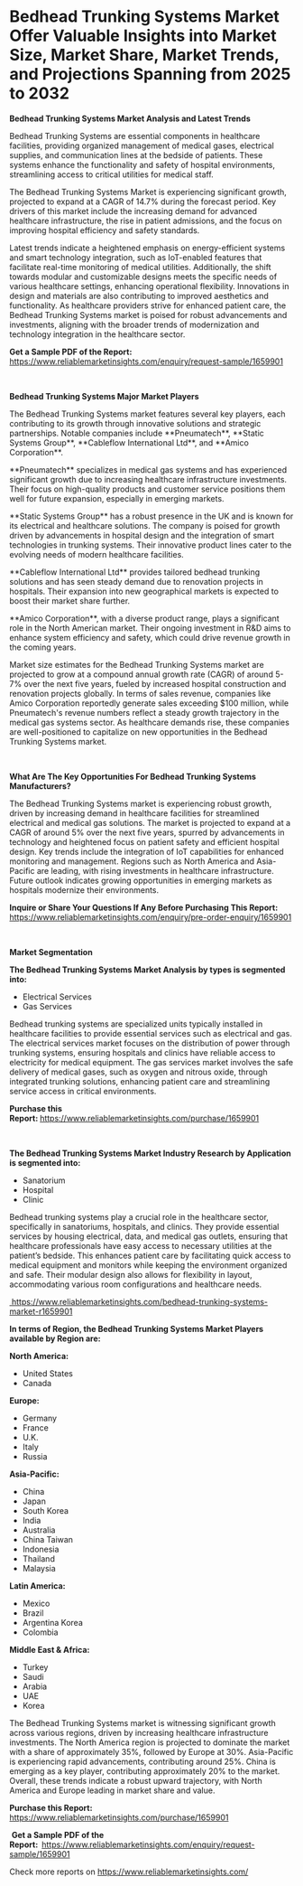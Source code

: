 <p><h1>Bedhead Trunking Systems Market Offer Valuable Insights into Market Size, Market Share, Market Trends, and Projections Spanning from 2025 to 2032</h1></p><p><strong>Bedhead Trunking Systems Market Analysis and Latest Trends</strong></p>
<p><p>Bedhead Trunking Systems are essential components in healthcare facilities, providing organized management of medical gases, electrical supplies, and communication lines at the bedside of patients. These systems enhance the functionality and safety of hospital environments, streamlining access to critical utilities for medical staff. </p><p>The Bedhead Trunking Systems Market is experiencing significant growth, projected to expand at a CAGR of 14.7% during the forecast period. Key drivers of this market include the increasing demand for advanced healthcare infrastructure, the rise in patient admissions, and the focus on improving hospital efficiency and safety standards. </p><p>Latest trends indicate a heightened emphasis on energy-efficient systems and smart technology integration, such as IoT-enabled features that facilitate real-time monitoring of medical utilities. Additionally, the shift towards modular and customizable designs meets the specific needs of various healthcare settings, enhancing operational flexibility. Innovations in design and materials are also contributing to improved aesthetics and functionality. As healthcare providers strive for enhanced patient care, the Bedhead Trunking Systems market is poised for robust advancements and investments, aligning with the broader trends of modernization and technology integration in the healthcare sector.</p></p>
<p><strong>Get a Sample PDF of the Report:&nbsp;</strong> <a href="https://www.reliablemarketinsights.com/enquiry/request-sample/1659901?utm_campaign=1887&utm_medium=2&utm_source=Github&utm_content=ia&utm_term=17012025&utm_id=bedhead-trunking-systems">https://www.reliablemarketinsights.com/enquiry/request-sample/1659901</a></p>
<p>&nbsp;</p>
<p><strong>Bedhead Trunking Systems Major Market Players</strong></p>
<p><p>The Bedhead Trunking Systems market features several key players, each contributing to its growth through innovative solutions and strategic partnerships. Notable companies include **Pneumatech**, **Static Systems Group**, **Cableflow International Ltd**, and **Amico Corporation**.</p><p>**Pneumatech** specializes in medical gas systems and has experienced significant growth due to increasing healthcare infrastructure investments. Their focus on high-quality products and customer service positions them well for future expansion, especially in emerging markets.</p><p>**Static Systems Group** has a robust presence in the UK and is known for its electrical and healthcare solutions. The company is poised for growth driven by advancements in hospital design and the integration of smart technologies in trunking systems. Their innovative product lines cater to the evolving needs of modern healthcare facilities.</p><p>**Cableflow International Ltd** provides tailored bedhead trunking solutions and has seen steady demand due to renovation projects in hospitals. Their expansion into new geographical markets is expected to boost their market share further.</p><p>**Amico Corporation**, with a diverse product range, plays a significant role in the North American market. Their ongoing investment in R&D aims to enhance system efficiency and safety, which could drive revenue growth in the coming years.</p><p>Market size estimates for the Bedhead Trunking Systems market are projected to grow at a compound annual growth rate (CAGR) of around 5-7% over the next five years, fueled by increased hospital construction and renovation projects globally. In terms of sales revenue, companies like Amico Corporation reportedly generate sales exceeding $100 million, while Pneumatech's revenue numbers reflect a steady growth trajectory in the medical gas systems sector. As healthcare demands rise, these companies are well-positioned to capitalize on new opportunities in the Bedhead Trunking Systems market.</p></p>
<p>&nbsp;</p>
<p><strong>What Are The Key Opportunities For Bedhead Trunking Systems Manufacturers?</strong></p>
<p><p>The Bedhead Trunking Systems market is experiencing robust growth, driven by increasing demand in healthcare facilities for streamlined electrical and medical gas solutions. The market is projected to expand at a CAGR of around 5% over the next five years, spurred by advancements in technology and heightened focus on patient safety and efficient hospital design. Key trends include the integration of IoT capabilities for enhanced monitoring and management. Regions such as North America and Asia-Pacific are leading, with rising investments in healthcare infrastructure. Future outlook indicates growing opportunities in emerging markets as hospitals modernize their environments.</p></p>
<p><strong>Inquire or Share Your Questions If Any Before Purchasing This Report:</strong> <a href="https://www.reliablemarketinsights.com/enquiry/pre-order-enquiry/1659901?utm_campaign=1887&utm_medium=2&utm_source=Github&utm_content=ia&utm_term=17012025&utm_id=bedhead-trunking-systems">https://www.reliablemarketinsights.com/enquiry/pre-order-enquiry/1659901</a></p>
<p>&nbsp;</p>
<p><strong>Market Segmentation</strong></p>
<p><strong>The Bedhead Trunking Systems Market Analysis by types is segmented into:</strong></p>
<p><ul><li>Electrical Services</li><li>Gas Services</li></ul></p>
<p><p>Bedhead trunking systems are specialized units typically installed in healthcare facilities to provide essential services such as electrical and gas. The electrical services market focuses on the distribution of power through trunking systems, ensuring hospitals and clinics have reliable access to electricity for medical equipment. The gas services market involves the safe delivery of medical gases, such as oxygen and nitrous oxide, through integrated trunking solutions, enhancing patient care and streamlining service access in critical environments.</p></p>
<p><strong>Purchase this Report:&nbsp;</strong><a href="https://www.reliablemarketinsights.com/purchase/1659901?utm_campaign=1887&utm_medium=2&utm_source=Github&utm_content=ia&utm_term=17012025&utm_id=bedhead-trunking-systems">https://www.reliablemarketinsights.com/purchase/1659901</a></p>
<p>&nbsp;</p>
<p><strong>The Bedhead Trunking Systems Market Industry Research by Application is segmented into:</strong></p>
<p><ul><li>Sanatorium</li><li>Hospital</li><li>Clinic</li></ul></p>
<p><p>Bedhead trunking systems play a crucial role in the healthcare sector, specifically in sanatoriums, hospitals, and clinics. They provide essential services by housing electrical, data, and medical gas outlets, ensuring that healthcare professionals have easy access to necessary utilities at the patient’s bedside. This enhances patient care by facilitating quick access to medical equipment and monitors while keeping the environment organized and safe. Their modular design also allows for flexibility in layout, accommodating various room configurations and healthcare needs.</p></p>
<p><a href="https://www.reliablemarketinsights.com/bedhead-trunking-systems-market-r1659901?utm_campaign=1887&utm_medium=2&utm_source=Github&utm_content=ia&utm_term=17012025&utm_id=bedhead-trunking-systems">&nbsp;https://www.reliablemarketinsights.com/bedhead-trunking-systems-market-r1659901</a></p>
<p><strong>In terms of Region, the Bedhead Trunking Systems Market Players available by Region are:</strong></p>
<p>
    <p> <strong> North America: </strong>
        <ul>
            <li>United States</li>
            <li>Canada</li>
        </ul>
        </p> 
    <p> <strong> Europe: </strong>
        <ul>
            <li>Germany</li>
            <li>France</li>
            <li>U.K.</li>
            <li>Italy</li>
            <li>Russia</li>
        </ul>
        </p> 
    <p> <strong> Asia-Pacific: </strong>
        <ul>
            <li>China</li>
            <li>Japan</li>
            <li>South Korea</li>
            <li>India</li>
            <li>Australia</li>
            <li>China Taiwan</li>
            <li>Indonesia</li>
            <li>Thailand</li>
            <li>Malaysia</li>
        </ul>
        </p> 
    <p> <strong> Latin America: </strong>
        <ul>
            <li>Mexico</li>
            <li>Brazil</li>
            <li>Argentina Korea</li>
            <li>Colombia</li>
        </ul>
        </p> 
    <p> <strong> Middle East & Africa: </strong>
        <ul>
            <li>Turkey</li>
            <li>Saudi</li>
            <li>Arabia</li>
            <li>UAE</li>
            <li>Korea</li>
        </ul>
    </p>
    </p>
<p><p>The Bedhead Trunking Systems market is witnessing significant growth across various regions, driven by increasing healthcare infrastructure investments. The North America region is projected to dominate the market with a share of approximately 35%, followed by Europe at 30%. Asia-Pacific is experiencing rapid advancements, contributing around 25%. China is emerging as a key player, contributing approximately 20% to the market. Overall, these trends indicate a robust upward trajectory, with North America and Europe leading in market share and value.</p></p>
<p><strong>Purchase this Report: </strong><a href="https://www.reliablemarketinsights.com/purchase/1659901?utm_campaign=1887&utm_medium=2&utm_source=Github&utm_content=ia&utm_term=17012025&utm_id=bedhead-trunking-systems">https://www.reliablemarketinsights.com/purchase/1659901</a></p>
<p>&nbsp;<strong>Get a Sample PDF of the Report:&nbsp;&nbsp;</strong><a href="https://www.reliablemarketinsights.com/enquiry/request-sample/1659901?utm_campaign=1887&utm_medium=2&utm_source=Github&utm_content=ia&utm_term=17012025&utm_id=bedhead-trunking-systems">https://www.reliablemarketinsights.com/enquiry/request-sample/1659901</a></p>
<p><strong></strong></p>
<p>Check more reports on <a href="https://www.reliablemarketinsights.com/?utm_campaign=1887&utm_medium=2&utm_source=Github&utm_content=ia&utm_term=17012025&utm_id=bedhead-trunking-systems">https://www.reliablemarketinsights.com/</a></p>
